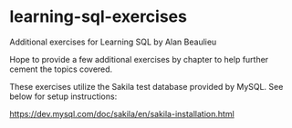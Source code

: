 # learning-sql-exercises
Additional exercises for Learning SQL by Alan Beaulieu

Hope to provide a few additional exercises by chapter to help further cement the topics covered.

These exercises utilize the Sakila test database provided by MySQL.  See below for setup instructions:

https://dev.mysql.com/doc/sakila/en/sakila-installation.html